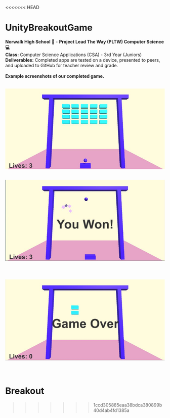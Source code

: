<<<<<<< HEAD
# UnityBreakoutGame
<b>Norwalk High School</b> :school: - <b>Project Lead The Way (PLTW) Computer Science :computer:</b><br>
<b>Class:</b> Computer Science Applications (CSA) - 3rd Year (Juniors)<br>
<b>Deliverables:</b> Completed apps are tested on a device, presented to peers, and uploaded to GitHub for teacher review and grade.   
<br>
<b>Example screenshots of our completed game.</b><br><br>

![Alt text](https://github.com/AngelC21/UnityBreakoutGame/blob/master/Capture.JPG "Breakout Game Start Screen")
<br><br>

![Alt text](https://github.com/AngelC21/UnityBreakoutGame/blob/master/Capture2.JPG "Play Mode")
<br><br>

![Alt text](https://github.com/AngelC21/UnityBreakoutGame/blob/master/Capture3.JPG "Game Over")
<br><br>
=======
# Breakout
>>>>>>> 1ccd305885eaa38bdca380899b40d4ab4fd1385a
